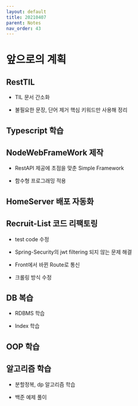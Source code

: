```yaml
---
layout: default
title: 20210407
parent: Notes
nav_order: 43
---
```


# 앞으로의 계획

## RestTIL

* TIL 문서 간소화

* 불필요한 문장, 단어 제거 핵심 키워드만 사용해 정리

## Typescript 학습

## NodeWebFrameWork 제작

* RestAPI 제공에 초점을 맞춘 Simple Framework

* 함수형 프로그래밍 적용

## HomeServer 배포 자동화

## Recruit-List 코드 리팩토링

* test code 수정

* Spring-Security의 jwt filtering 되지 않는 문제 해결

* Front에서 바뀐 Route로 통신

* 크롤링 방식 수정

## DB 복습

* RDBMS 학습

* Index 학습

## OOP 학습

## 알고리즘 학습

* 분할정복, dp 알고리즘 학습 

* 백준 예제 풀이